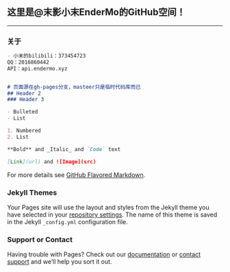 ## 这里是@末影小末EnderMo的GitHub空间！

---

### 关于


```markdown
- 小末的bilibili：373454723
QQ：2016860442
API：api.endermo.xyz


# 页面源在gh-pages分支，masteer只是临时代码库而已
## Header 2
### Header 3

- Bulleted
- List

1. Numbered
2. List

**Bold** and _Italic_ and `Code` text

[Link](url) and ![Image](src)
```

For more details see [GitHub Flavored Markdown](https://guides.github.com/features/mastering-markdown/).

### Jekyll Themes

Your Pages site will use the layout and styles from the Jekyll theme you have selected in your [repository settings](https://github.com/EnderMo/endermo/settings). The name of this theme is saved in the Jekyll `_config.yml` configuration file.

### Support or Contact

Having trouble with Pages? Check out our [documentation](https://help.github.com/categories/github-pages-basics/) or [contact support](https://github.com/contact) and we’ll help you sort it out.
